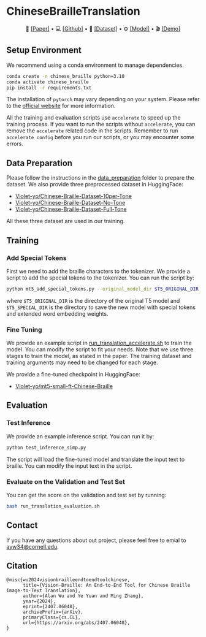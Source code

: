 # ChineseBrailleTranslation
<p align="center">
  📃 <a href="https://arxiv.org/abs/2407.06048/" target="_blank">[Paper]</a> • 💻 <a href="https://github.com/AlanYWu/ChineseBrailleTranslation" target="_blank">[Github]</a> • 🤗 <a href="https://huggingface.co/datasets/Violet-yo/Chinese-Braille-Dataset-10per-Tone" target="_blank">[Dataset]</a> • ⚙️ <a href="https://huggingface.co/Violet-yo/mt5-small-ft-Chinese-Braille" target="_blank">[Model]</a> • 🎬 <a href="https://vision-braille.com/" target="_blank">[Demo]</a>
</p>

## Setup Environment
We recommend using a conda environment to manage dependencies.
```bash
conda create -n chinese_braille python=3.10
conda activate chinese_braille
pip install -r requirements.txt
```
The installation of `pytorch` may vary depending on your system. Please refer to the [official website](https://pytorch.org/get-started/locally/) for more information.

All the training and evaluation scripts use `accelerate` to speed up the training process. If you want to run the scripts without `accelerate`, you can remove the `accelerate` related code in the scripts. Remember to run `accelerate config` before you run our scripts, or you may encounter some errors.

## Data Preparation
Please follow the instructions in the [data_preparation](data_preparation/README.md) folder to prepare the dataset. We also provide three preprocessed dataset in HuggingFace:
- [Violet-yo/Chinese-Braille-Dataset-10per-Tone](https://huggingface.co/datasets/Violet-yo/Chinese-Braille-Dataset-10per-Tone)
- [Violet-yo/Chinese-Braille-Dataset-No-Tone](https://huggingface.co/datasets/Violet-yo/Chinese-Braille-Dataset-No-Tone)
- [Violet-yo/Chinese-Braille-Dataset-Full-Tone](https://huggingface.co/datasets/Violet-yo/Chinese-Braille-Dataset-Full-Tone)

All these three dataset are used in our training.

## Training
### Add Special Tokens
First we need to add the braille characters to the tokenizer. We provide a script to add the special tokens to the tokenizer. You can run the script by:
```bash
python mt5_add_special_tokens.py --original_model_dir $T5_ORIGINAL_DIR --output_dir $T5_SPECIAL_DIR
```
where `$T5_ORIGINAL_DIR` is the directory of the original T5 model and `$T5_SPECIAL_DIR` is the directory to save the new model with special tokens and extended word embedding weights.

### Fine Tuning
We provide an example script in [run_translation_accelerate.sh](./run_translation_accelerate.sh) to train the model. You can modify the script to fit your needs. Note that we use three stages to train the model, as stated in the paper. The training dataset and training arguments may need to be changed for each stage.

We provide a fine-tuned checkpoint in HuggingFace:
- [Violet-yo/mt5-small-ft-Chinese-Braille](https://huggingface.co/Violet-yo/mt5-small-ft-Chinese-Braille)

## Evaluation
### Test Inference
We provide an example inference script. You can run it by:
```bash
python test_inference_simp.py
```
The script will load the fine-tuned model and translate the input text to braille. You can modify the input text in the script.

### Evaluate on the Validation and Test Set
You can get the score on the validation and test set by running:
```bash
bash run_translation_evaluation.sh
```

## Contact
If you have any questions about out project, please feel free to emial to [ayw34@cornell.edu](mailto:ayw34@cornell.edu).


## Citation
```
@misc{wu2024visionbrailleendtoendtoolchinese,
      title={Vision-Braille: An End-to-End Tool for Chinese Braille Image-to-Text Translation}, 
      author={Alan Wu and Ye Yuan and Ming Zhang},
      year={2024},
      eprint={2407.06048},
      archivePrefix={arXiv},
      primaryClass={cs.CL},
      url={https://arxiv.org/abs/2407.06048}, 
}
```
